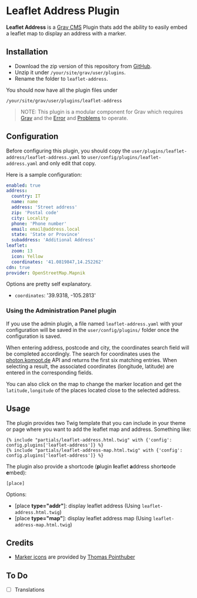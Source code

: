 # Leaflet Address Plugin

**Leaflet Address** is a [Grav CMS](http://github.com/getgrav/grav) Plugin thats
add the ability to easily embed a leaflet map to display an address with a marker.

## Installation

 * Download the zip version of this repository from [GitHub](https://github.com/foxfabi/grav-plugin-leaflet-address).
 * Unzip it under `/your/site/grav/user/plugins`.
 * Rename the folder to `leaflet-address`.

You should now have all the plugin files under

    /your/site/grav/user/plugins/leaflet-address
	
> NOTE: This plugin is a modular component for Grav which requires [Grav](http://github.com/getgrav/grav) and the [Error](https://github.com/getgrav/grav-plugin-error) and [Problems](https://github.com/getgrav/grav-plugin-problems) to operate.

## Configuration

Before configuring this plugin, you should copy the `user/plugins/leaflet-address/leaflet-address.yaml` to `user/config/plugins/leaflet-address.yaml` and only edit that copy.

Here is a sample configuration:

```yaml
enabled: true
address:
  country: IT
  name: name
  address: 'Street address'
  zip: 'Postal code'
  city: Locality
  phone: 'Phone number'
  email: email@address.local
  state: 'State or Province'
  subaddress: 'Additional Address'
leaflet:
  zoom: 13
  icon: Yellow
  coordinates: '41.0819847,14.252262'
cdn: true
provider: OpenStreetMap.Mapnik
```

Options are pretty self explanatory. 

* `coordinates`: '39.9318, -105.2813'

### Using the Administration Panel plugin
If you use the admin plugin, a file named `leaflet-address.yaml` 
with your configuration will be saved in the `user/config/plugins/` folder 
once the configuration is saved.

When entering address, postcode and city, the coordinates search field will be completed accordingly. 
The search for coordinates uses the [photon.komoot.de](https://photon.komoot.de/) API and returns the first six matching entries.
When selecting a result, the associated coordinates (longitude, latitude) are entered in the corresponding fields.

You can also click on the map to change the marker location and get the `latitude,longitude` of the places located close to the selected address. 

## Usage
The plugin provides two Twig template that you can include in your theme or page where you want to add the leaflet map and address. Something like:
```
{% include "partials/leaflet-address.html.twig" with {'config': config.plugins['leaflet-address']} %}
{% include "partials/leaflet-address-map.html.twig" with {'config': config.plugins['leaflet-address']} %}
```

The plugin also provide a shortcode (**p**lugin **l**eaflet **a**ddress short**c**ode **e**mbed):

`[place]`

Options:
  *   [place **type="addr"**]: display leaflet address (Using `leaflet-address.html.twig`)
  *   [place **type="map"**]:  display leaflet address map (Using `leaflet-address-map.html.twig`)

## Credits

* [Marker icons](https://github.com/pointhi/leaflet-color-markers) are provided by [Thomas Pointhuber](https://github.com/pointhi)

## To Do

- [ ] Translations

